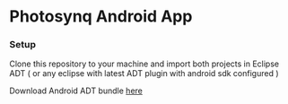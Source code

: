 Photosynq Android App
=============

### Setup
Clone this repository to your machine and import both projects in
Eclipse ADT ( or any eclipse with latest ADT plugin with android sdk
configured )

Download Android ADT bundle
[here](http://developer.android.com/sdk/installing/bundle.html)
